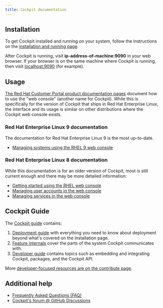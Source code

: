 ```yaml
---
title: Cockpit documentation
---
```


## Installation

To get Cockpit installed and running on your system, follow the instructions on the [installation and running page](/running.html).

After Cockpit is running, visit **ip-address-of-machine:9090** in your web browser. If your browser is on the same machine where Cockpit is running, then visit [localhost:9090](http://localhost:9090/) (for example).

## Usage

[The Red Hat Customer Portal product documentation pages](https://access.redhat.com/documentation/en-us/red_hat_enterprise_linux/9/html/managing_systems_using_the_rhel_9_web_console/index) document how to use the "web console" (another name for Cockpit). While this is specifically for the version of Cockpit that ships in Red Hat Enterprise Linux, the interface and its usage is similar on other distributions where the Cockpit web console exists.

### Red Hat Enterprise Linux 9 documentation

The documentation for Red Hat Enterprise Linux 9 is the most up-to-date.

- [Managing systems using the RHEL 9 web console](https://access.redhat.com/documentation/en-us/red_hat_enterprise_linux/9/html/managing_systems_using_the_rhel_9_web_console/index)

### Red Hat Enterprise Linux 8 documentation

While this documentation is for an older version of Cockpit, most is still current enough and there may be more detailed information:

- [Getting started using the RHEL web console](https://access.redhat.com/documentation/en-us/red-hat-enterprise-linux/8/guide/8c44950e-29f0-4150-89a5-036f57bf775e)
- [Managing user accounts in the web console](https://access.redhat.com/documentation/en-us/red-hat-enterprise-linux/8/guide/715670f6-0eb9-4175-a36f-445acd1b1b25)
- [Managing services in the web console](https://access.redhat.com/documentation/en-us/red-hat-enterprise-linux/8/guide/032603a4-660f-4c0b-97ba-20d32479998e)

## Cockpit Guide

The [Cockpit guide](guide/latest/) contains:

1. [Deployment guide](guide/latest/guide.html) with everything you need to know about deployment beyond what's covered on the installation page.
2. [Feature internals](guide/latest/features.html) cover the parts of the system Cockpit communicates with.
3. [Developer guide](guide/latest/development.html) contains topics such as embedding and integrating Cockpit, packages, and the Cockpit API.

More [developer-focused resources are on the contribute page](external/wiki/Contributing.html).

## Additional help

- [Frequently Asked Questions (FAQ)](faq.html)
- [Cockpit's forum @ GitHub Discussions](https://github.com/cockpit-project/cockpit/discussions/)